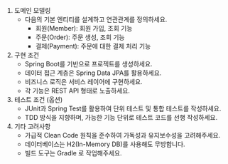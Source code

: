 1. 도메인 모델링
    - 다음의 기본 엔티티를 설계하고 연관관계를 정의하세요.
        - 회원(Member): 회원 가입, 조회 기능
        - 주문(Order): 주문 생성, 조회 기능
        - 결제(Payment): 주문에 대한 결제 처리 기능
2. 구현 조건
    - Spring Boot를 기반으로 프로젝트를 생성하세요.
    - 데이터 접근 계층은 Spring Data JPA를 활용하세요.
    - 비즈니스 로직은 서비스 레이어에 구현하세요.
    - 각 기능은 REST API 형태로 노출하세요.
3. 테스트 조건 (옵션)
    - JUnit과 Spring Test를 활용하여 단위 테스트 및 통합 테스트를 작성하세요.
    - TDD 방식을 지향하며, 가능한 기능 단위로 테스트 코드를 선행 작성하세요.
4. 기타 고려사항
    - 가급적 Clean Code 원칙을 준수하여 가독성과 유지보수성을 고려해주세요.
    - 데이터베이스는 H2(In-Memory DB)를 사용해도 무방합니다.
    - 빌드 도구는 Gradle 로 작업해주세요.